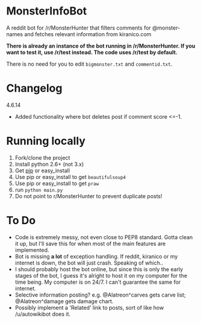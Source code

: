 MonsterInfoBot
===============

A reddit bot for /r/MonsterHunter that filters comments for @monster-names and fetches relevant information from kiranico.com  

**There is already an instance of the bot running in /r/MonsterHunter. If you want to test it, use /r/test instead. The code uses /r/test by default.**  

There is no need for you to edit `bigmonster.txt` and `commentid.txt`.  


Changelog
===============
4.6.14  
- Added functionality where bot deletes post if comment score <=-1.

Running locally
===============

1. Fork/clone the project
2. Install python 2.6+ (not 3.x)
3. Get [pip](http://www.pip-installer.org/en/latest/installing.html) or easy_install
4. Use pip or easy_install to get `beautifulsoup4`
5. Use pip or easy_install to get `praw`
6. run `python main.py`
7. Do not point to r/MonsterHunter to prevent duplicate posts!

To Do
===============
- Code is extremely messy, not even close to PEP8 standard. Gotta clean it up, but I'll save this for when most of the main features are implemented.
- Bot is missing **a lot** of exception handling. If reddit, kiranico or my internet is down, the bot will just crash. Speaking of which..
- I should probably host the bot online, but since this is only the early stages of the bot, I guess it's alright to host it on my computer for the time being. My computer is on 24/7. I can't guarantee the same for internet.
- Selective information posting? e.g. @Alatreon^carves gets carve list; @Alatreon^damage gets damage chart.
- Possibly implement a 'Related' link to posts, sort of like how /u/autowikibot does it.  

